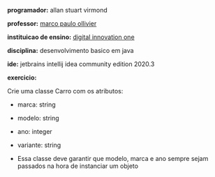 **programador:** allan stuart virmond

**professor:** [marco paulo ollivier](https://github.com/marcopollivier)

**instituicao de ensino:** [digital innovation one](https://digitalinnovation.one/)

**disciplina:** desenvolvimento basico em java

**ide:** jetbrains intellij idea community edition 2020.3

**exercicio:**

Crie uma classe Carro com os atributos:
- marca: string
- modelo: string
- ano: integer
- variante: string

- Essa classe deve garantir que 
  modelo, marca e ano sempre sejam 
  passados na hora de instanciar um objeto